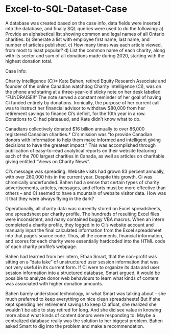 # Excel-to-SQL-Dataset-Case

A database was created based on the case info, data fields were inserted into the database, and finally SQL queries were used to do the following:
a) Provide an alphabetical list showing common and legal names of all Ontario charities.
b) Generate a list with employee first name, last name, and number of articles published.
c) How many times was each article viewed, from most to least popular?
d) List the common name of each charity, along with its sector and sum of all donations made during 2020, starting with the highest donation total.

Case Info:

Charity Intelligence (Ci)* Kate Bahen, retired Equity Research Associate and founder of the online Canadian watchdog Charity Intelligence (Ci), was on the phone and staring at a three-year-old sticky note on her desk labelled “FUNDRAISE!!” The note served a constant reminder of her goal of having Ci funded entirely by donations. Ironically, the purpose of her current call was to instruct her financial advisor to withdraw $80,000 from her retirement savings to finance Ci’s deficit, for the 10th year in a row. Donations to Ci had plateaued, and Kate didn’t know what to do.

Canadians collectively donated $16 billion annually to over 86,000 registered Canadian charities.† Ci’s mission was “to provide Canadian donors with information to help them make informed and intelligent giving decisions to have the greatest impact.” This was accomplished through publication of easy-to-read analytical reports on their website featuring each of the 700 largest charities in Canada, as well as articles on charitable giving entitled “Views on Charity News”. 

Ci’s message was spreading. Website visits had grown 83 percent annually, with over 260,000 hits in the current year. Despite this growth, Ci was chronically underfunded. Bahen had a sense that certain types of charity advertisements, articles, messages, and efforts must be more effective than others – and Ci seemed to have a mountain of website visitor data. How was it that they were always flying in the dark? 

Operationally, all charity data was currently stored on Excel spreadsheets, one spreadsheet per charity profile. The hundreds of resulting Excel files were inconsistent, and many contained buggy VBA macros. When an intern completed a charity profile, they logged in to Ci’s website account and manually input the final calculated information from the Excel spreadsheet into that page’s source code. Thus, all the comments, financial information, and scores for each charity were essentially hardcoded into the HTML code of each charity profile’s webpage. 

Bahen had learned from her intern, Ethan Smart, that the non-profit was sitting on a “data lake” of unstructured user session information that was not very useful in its current form. If Ci were to organize its data and user session information into a structured database, Smart argued, it would be possible to analyze donor web behaviours to learn what kinds of content was associated with higher donation amounts. 

Bahen barely understood technology, or what Smart was talking about – she much preferred to keep everything on nice clean spreadsheets! But if she kept spending her retirement savings to keep CI afloat, she realized she wouldn’t be able to stay retired for long. And she did see value in knowing more about what kinds of content donors were responding to. Maybe a centralized database really was the solution to her biggest problem. Bahen asked Smart to dig into the problem and make a recommendation.
